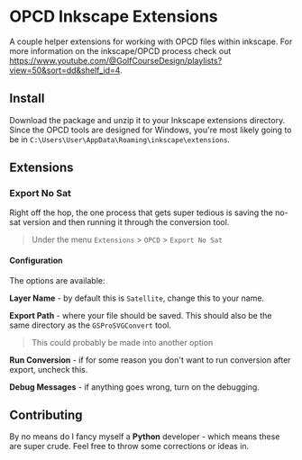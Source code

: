 # OPCD Inkscape Extensions

A couple helper extensions for working with OPCD files within inkscape.  For more information on the inkscape/OPCD process check out https://www.youtube.com/@GolfCourseDesign/playlists?view=50&sort=dd&shelf_id=4.

## Install

Download the package and unzip it to your Inkscape extensions directory.  Since the OPCD tools are designed for Windows, you're most likely going to be in `C:\Users\User\AppData\Roaming\inkscape\extensions`.

## Extensions

### Export No Sat

Right off the hop, the one process that gets super tedious is saving the no-sat version and then running it through the conversion tool.

> Under the menu `Extensions` > `OPCD` > `Export No Sat`

#### Configuration

The options are available:

**Layer Name** - by default this is `Satellite`, change this to your name.

**Export Path** - where your file should be saved.  This should also be the same directory as the `GSProSVGConvert` tool.

> This could probably be made into another option

**Run Conversion** - if for some reason you don't want to run conversion after export, uncheck this.

**Debug Messages** - if anything goes wrong, turn on the debugging.

## Contributing

By no means do I fancy myself a **Python** developer - which means these are super crude.  Feel free to throw some corrections or ideas in.